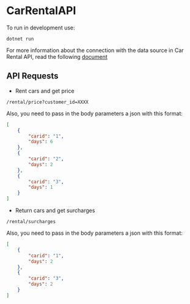 # CarRentalAPI

To run in development use:

```
dotnet run
```

For more information about the connection with the data source in Car Rental API, read the following [document](https://github.com/oriolbv/CarRentalAPI/blob/master/Doc/CarRentalAPI.pdf)

## API Requests

- Rent cars and get price
```
/rental/price?customer_id=XXXX
```
Also, you need to pass in the body parameters a json with this format:
```json
[
    {
        "carid": "1",
        "days": 6
    },
    {
        "carid": "2",
        "days": 2
    },
    {
        "carid": "3",
        "days": 1
    }
]
```

- Return cars and get surcharges
```
/rental/surcharges
```
Also, you need to pass in the body parameters a json with this format:
```json
[
    {
        "carid": "1",
        "days": 2
    },
    {
        "carid": "3",
        "days": 2
    }
]

```
